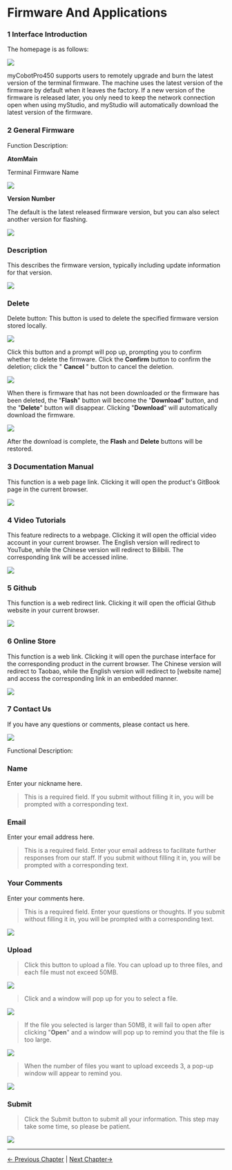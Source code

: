 # Firmware And Applications
### 1 Interface Introduction

The homepage is as follows:

<img src="../../../resources/3-FunctionsAndApplications/5.myBlockly/firmware/firmware-home.png" />

myCobotPro450 supports users to remotely upgrade and burn the latest version of the terminal firmware. The machine uses the latest version of the firmware by default when it leaves the factory. If a new version of the firmware is released later, you only need to keep the network connection open when using myStudio, and myStudio will automatically download the latest version of the firmware.

### 2 General Firmware

Function Description:

**AtomMain**

Terminal Firmware Name

<img src="../../../resources/3-FunctionsAndApplications/5.myBlockly/firmware/firmware-home1.png" />

**Version Number**

The default is the latest released firmware version, but you can also select another version for flashing.

<img src="../../../resources/3-FunctionsAndApplications/5.myBlockly/firmware/firmware-home2.png" />

### Description

This describes the firmware version, typically including update information for that version.

<img src="../../../resources/3-FunctionsAndApplications/5.myBlockly/firmware/firmware-home3.png" />

### **Delete**

Delete button: This button is used to delete the specified firmware version stored locally.

<img src="../../../resources/3-FunctionsAndApplications/5.myBlockly/firmware/firmware-home4.png" />

Click this button and a prompt will pop up, prompting you to confirm whether to delete the firmware. Click the **Confirm** button to confirm the deletion; click the " **Cancel** " button to cancel the deletion.

<img src="../../../resources/3-FunctionsAndApplications/5.myBlockly/firmware/firmware-home5.png" />

When there is firmware that has not been downloaded or the firmware has been deleted, the "**Flash**" button will become the "**Download**" button, and the "**Delete**" button will disappear. Clicking "**Download**" will automatically download the firmware.

<img src="../../../resources/3-FunctionsAndApplications/5.myBlockly/firmware/firmware-home6.png" />

After the download is complete, the **Flash** and **Delete** buttons will be restored.

### 3 Documentation Manual

This function is a web page link. Clicking it will open the product's GitBook page in the current browser.

<img src="../../../resources/3-FunctionsAndApplications/5.myBlockly/firmware/firmware-document.png" />

### 4 Video Tutorials

This feature redirects to a webpage. Clicking it will open the official video account in your current browser. The English version will redirect to YouTube, while the Chinese version will redirect to Bilibili. The corresponding link will be accessed inline.

<img src="../../../resources/3-FunctionsAndApplications/5.myBlockly/firmware/firmware-video.png" />

### 5 Github

This function is a web redirect link. Clicking it will open the official Github website in your current browser.

<img src="../../../resources/3-FunctionsAndApplications/5.myBlockly/firmware/firmware-github.png" />


### 6 Online Store

This function is a web link. Clicking it will open the purchase interface for the corresponding product in the current browser. The Chinese version will redirect to Taobao, while the English version will redirect to [website name] and access the corresponding link in an embedded manner.

<img src="../../../resources/3-FunctionsAndApplications/5.myBlockly/firmware/firmware-shop.png" />

### 7 Contact Us

If you have any questions or comments, please contact us here.

<img src="../../../resources/3-FunctionsAndApplications/5.myBlockly/firmware/firmware-contact1.png" />

Functional Description:

### Name

Enter your nickname here.

> This is a required field. If you submit without filling it in, you will be prompted with a corresponding text.

### Email

Enter your email address here.

> This is a required field. Enter your email address to facilitate further responses from our staff. If you submit without filling it in, you will be prompted with a corresponding text.

### Your Comments

Enter your comments here.

> This is a required field. Enter your questions or thoughts. If you submit without filling it in, you will be prompted with a corresponding text.

<img src="../../../resources/3-FunctionsAndApplications/5.myBlockly/firmware/firmware-contact2.png" />

### Upload

> Click this button to upload a file. You can upload up to three files, and each file must not exceed 50MB.

<img src="../../../resources/3-FunctionsAndApplications/5.myBlockly/firmware/firmware-contact3.png" />

> Click and a window will pop up for you to select a file.

<img src="../../../resources/3-FunctionsAndApplications/5.myBlockly/firmware/firmware-contact4.png" />

> If the file you selected is larger than 50MB, it will fail to open after clicking "**Open**" and a window will pop up to remind you that the file is too large.

<img src="../../../resources/3-FunctionsAndApplications/5.myBlockly/firmware/firmware-contact5.png" />

> When the number of files you want to upload exceeds 3, a pop-up window will appear to remind you.

<img src="../../../resources/3-FunctionsAndApplications/5.myBlockly/firmware/firmware-contact6.png" />

### Submit

> Click the Submit button to submit all your information. This step may take some time, so please be patient.

<img src="../../../resources/3-FunctionsAndApplications/5.myBlockly/firmware/firmware-contact7.png" />

---

[← Previous Chapter](../5.6-quickmove/5.6.1-quickmovefirstuse.md) | [Next Chapter→](../5.8-setting/5.8.1-setting_main.md)